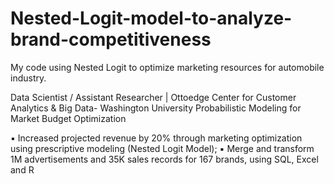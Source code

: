 # Nested-Logit-model-to-analyze-brand-competitiveness
My code using Nested Logit to optimize marketing resources for automobile industry.


Data Scientist / Assistant Researcher | Ottoedge  Center for Customer Analytics & Big Data- Washington University 
Probabilistic Modeling for Market Budget Optimization

▪ Increased projected revenue by 20% through marketing optimization using prescriptive modeling (Nested Logit Model); 
▪ Merge and transform 1M advertisements and 35K sales records for 167 brands, using SQL, Excel and R 
